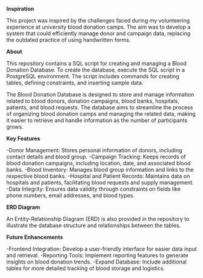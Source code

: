 **Inspiration**

This project was inspired by the challenges faced during my volunteering experience at university blood donation camps. The aim was to develop a system that could efficiently manage donor and campaign data, replacing the outdated practice of using handwritten forms.

**About**

This repository contains a SQL script for creating and managing a Blood Donation Database. 
To create the database, execute the SQL script in a PostgreSQL environment. The script includes commands for creating tables, defining constraints, and inserting sample data.

The Blood Donation Database is designed to store and manage information related to blood donors, donation campaigns, blood banks, hospitals, patients, and blood requests. The database aims to streamline the process of organizing blood donation camps and managing the related data, making it easier to retrieve and handle information as the number of participants grows.

**Key Features**

-Donor Management: Stores personal information of donors, including contact details and blood group.
-Campaign Tracking: Keeps records of blood donation campaigns, including location, date, and associated blood banks.
-Blood Inventory: Manages blood group information and links to the respective blood banks.
-Hospital and Patient Records: Maintains data on hospitals and patients, facilitating blood requests and supply management.
-Data Integrity: Ensures data validity through constraints on fields like phone numbers, email addresses, and blood types.

**ERD Diagram**

An Entity-Relationship Diagram (ERD) is also provided in the repository to illustrate the database structure and relationships between the tables.

**Future Enhancements**

-Frontend Integration: Develop a user-friendly interface for easier data input and retrieval.
-Reporting Tools: Implement reporting features to generate insights on blood donation trends.
-Expand Database: Include additional tables for more detailed tracking of blood storage and logistics.

